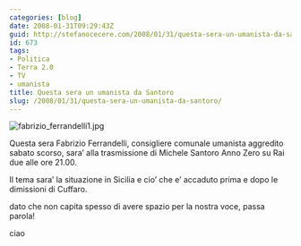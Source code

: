 ```yaml
---
categories: [blog]
date: 2008-01-31T09:29:43Z
guid: http://stefanocecere.com/2008/01/31/questa-sera-un-umanista-da-santoro/
id: 673
tags:
- Politica
- Terra 2.0
- TV
- umanista
title: Questa sera un umanista da Santoro
slug: /2008/01/31/questa-sera-un-umanista-da-santoro/
---
```


![fabrizio_ferrandelli1.jpg](http://stefanocecere.com/wp-content/uploads/sites/3/2008/01/fabrizio_ferrandelli1.jpg)

Questa sera Fabrizio Ferrandelli, consigliere comunale umanista aggredito sabato scorso, sara’ alla trasmissione di Michele Santoro Anno Zero su Rai due alle ore 21.00.
  
Il tema sara’ la situazione in Sicilia e cio’ che e’ accaduto prima e dopo le dimissioni di Cuffaro.

dato che non capita spesso di avere spazio per la nostra voce, passa parola!

ciao
